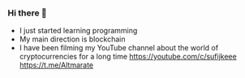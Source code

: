 ### Hi there 👋

- I just started learning programming
- My main direction is blockchain
- I have been filming my YouTube channel about the world of cryptocurrencies for a long time
https://youtube.com/c/sufijkeee
https://t.me/Altmarate
